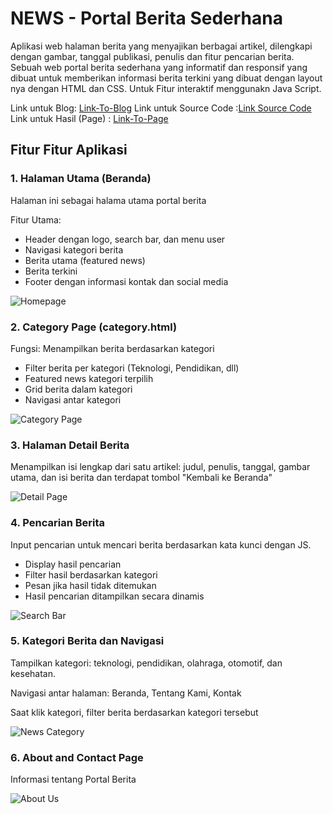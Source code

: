 # NEWS - Portal Berita Sederhana

Aplikasi web halaman berita yang menyajikan berbagai artikel, dilengkapi dengan gambar, tanggal publikasi, penulis dan fitur pencarian berita. Sebuah web portal berita sederhana yang informatif dan responsif yang dibuat untuk memberikan informasi berita terkini yang dibuat dengan layout nya dengan HTML dan CSS. Untuk Fitur interaktif menggunakn Java Script.

Link untuk Blog: [Link-To-Blog](https://farhanaryawicaksono.blogspot.com/2025/04/ets-dokumentasi-proyek-portal-berita.html)
Link untuk Source Code :[Link Source Code](https://github.com/farhanwew/Web-programming/tree/main/ETS%20versi%202)
Link untuk Hasil (Page) : [Link-To-Page](https://farhanwew.github.io/Web-programming/ETS%20Web%20project/index.html)

## Fitur Fitur Aplikasi

### 1. Halaman Utama (Beranda)
Halaman ini sebagai halama utama portal berita

Fitur Utama:
- Header dengan logo, search bar, dan menu user
- Navigasi kategori berita
- Berita utama (featured news)
- Berita terkini
- Footer dengan informasi kontak dan social media

![Homepage](https://blogger.googleusercontent.com/img/b/R29vZ2xl/AVvXsEjkw4lKMspVuC0C1vhx3ShWO3dRd0T4Rh-2AQVCJAlvaiizkgxfm68LorJ3rcDdsRRwLUhHzpyHNoHKlarnVlxMrxijxWwVIjjmeQ3wJmFExVp299sixabL_lVfQwUson-xjsHzqKg6Bk6iqiAdkbGOVOJB4mFXcah4PgoCTcBGKXuepQlGt_B72zGS6pA/w471-h196/Home.gif)

### 2. Category Page (category.html)
Fungsi: Menampilkan berita berdasarkan kategori
- Filter berita per kategori (Teknologi, Pendidikan, dll)
- Featured news kategori terpilih
- Grid berita dalam kategori
- Navigasi antar kategori

![Category Page](https://blogger.googleusercontent.com/img/a/AVvXsEgVc-huzO0jRBya90YrpsarYrkGJO2hijUToG_B_6tHglhVH5abySbA-ohSAoOoNnhGH_3Qysdb5SEBlqmPVqF_UaExXyygFR9gchJwrDA4TPfGr1tu1P_Zv-Qjqso1XEp_uHJXaEUSJVr-NUEutjSVD0jPxf8BQPaa5otA4MP1RzujJwqzTaHBIS3swuI=w385-h165)

### 3. Halaman Detail Berita
Menampilkan isi lengkap dari satu artikel: judul, penulis, tanggal, gambar utama, dan isi berita dan terdapat tombol "Kembali ke Beranda"

![Detail Page](https://blogger.googleusercontent.com/img/b/R29vZ2xl/AVvXsEhz2KDX0NE2uP7-S2R5da-PdP9QKbVMhvbsu-zDIDGk9mOWEugwL3NJuUNfbGzYf3VUweTFGncadFqwtgE5_BFtjWj7hEm4oBUf7a5RwUylQkLaLUPbGeroHuOIyLnw_0sAHyGZKGkXGhoZtxtrgg59BMZCk-7DhHAAlElNNaiWfx9M_QOJSg1S1MFYEeU/w653-h234/Detail.gif)

### 4. Pencarian Berita
Input pencarian untuk mencari berita berdasarkan kata kunci dengan JS.
- Display hasil pencarian
- Filter hasil berdasarkan kategori
- Pesan jika hasil tidak ditemukan
- Hasil pencarian ditampilkan secara dinamis

![Search Bar](https://blogger.googleusercontent.com/img/b/R29vZ2xl/AVvXsEj1DGkYtyiTtrt1iFRHo3ATLI0X9u9cXz_cfwKd7_ZbOwnymBlUsjJszIcVXXO2EP90fdh1GPgkLboz6uZh6KnYxxEz0N2trMMIh6rhBTy3eCdaUXGsg6K6BmtuA5BaxJX7-jvSbEYO46GJJcwqJpRovu9bBZeuPY8VbIICVzCc2DsL6x6o3_t8qTdjfA8/w714-h272/Search%20Bar.gif)

### 5. Kategori Berita dan Navigasi
Tampilkan kategori: teknologi, pendidikan, olahraga, otomotif, dan kesehatan.

Navigasi antar halaman: Beranda, Tentang Kami, Kontak

Saat klik kategori, filter berita berdasarkan kategori tersebut

![News Category](https://blogger.googleusercontent.com/img/b/R29vZ2xl/AVvXsEi3KvvNmourTDnzG9ANaGTx3CfOCInAiNQ11ZX9B93S39RDcO7kP9Ciwf5eP-9VdEjPzBp4DUfapWCRsjFmDMvZQUPh5xDDwj65o3SYCDyon8S9X_O6so7EKx71oiFsXnUvHmevTuZDMph4QPoSVDPMoFcZrM7psBAolfTaLylIIqdBgTWn_Iclj-m59mg/w504-h192/News%20Category.gif)

### 6. About and Contact Page
Informasi tentang Portal Berita

![About Us](https://blogger.googleusercontent.com/img/b/R29vZ2xl/AVvXsEhLr5bp3vgaCrVzFr84z3GxH0c7btMPt226_6O9tGW3RpbtpSpmG2jwVQTS0kI7ZnIw9VyCsyL4Byb4BTY92LiiGafesnqa1sg_b8vGr8rkPP45HWFEXQhuTpJA1zMwqIEmCNE0Buobqq8oWM9KmEg0Qd8HAYq_PItX75MxszBw4nmhdFUvSGqF5niBsWU/w463-h188/about%20us.gif)
